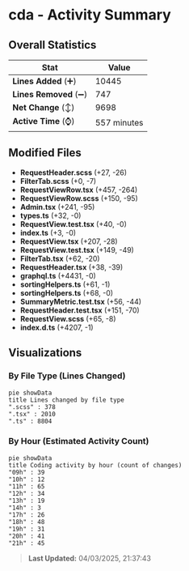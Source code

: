 # cda - Activity Summary 

## Overall Statistics

| Stat                   | Value                                                             |
| ---------------------- | ----------------------------------------------------------------- |
| **Lines Added** (➕)   | 10445                                          |
| **Lines Removed** (➖) | 747                                        |
| **Net Change** (↕)    | 9698                |
| **Active Time** (⌚)   | 557 minutes |


## Modified Files
- **RequestHeader.scss** (+27, -26)
- **FilterTab.scss** (+0, -7)
- **RequestViewRow.tsx** (+457, -264)
- **RequestViewRow.scss** (+150, -95)
- **Admin.tsx** (+241, -95)
- **types.ts** (+32, -0)
- **RequestView.test.tsx** (+40, -0)
- **index.ts** (+3, -0)
- **RequestView.tsx** (+207, -28)
- **RequestView.test.tsx** (+149, -49)
- **FilterTab.tsx** (+62, -20)
- **RequestHeader.tsx** (+38, -39)
- **graphql.ts** (+4431, -0)
- **sortingHelpers.ts** (+61, -1)
- **sortingHelpers.ts** (+68, -0)
- **SummaryMetric.test.tsx** (+56, -44)
- **RequestHeader.test.tsx** (+151, -70)
- **RequestView.scss** (+65, -8)
- **index.d.ts** (+4207, -1)

## Visualizations

### By File Type (Lines Changed)

```mermaid
pie showData
title Lines changed by file type
".scss" : 378
".tsx" : 2010
".ts" : 8804
```

### By Hour (Estimated Activity Count)

```mermaid
pie showData
title Coding activity by hour (count of changes)
"09h" : 39
"10h" : 12
"11h" : 65
"12h" : 34
"13h" : 19
"14h" : 3
"17h" : 26
"18h" : 48
"19h" : 31
"20h" : 41
"21h" : 45
```


> **Last Updated:** 04/03/2025, 21:37:43